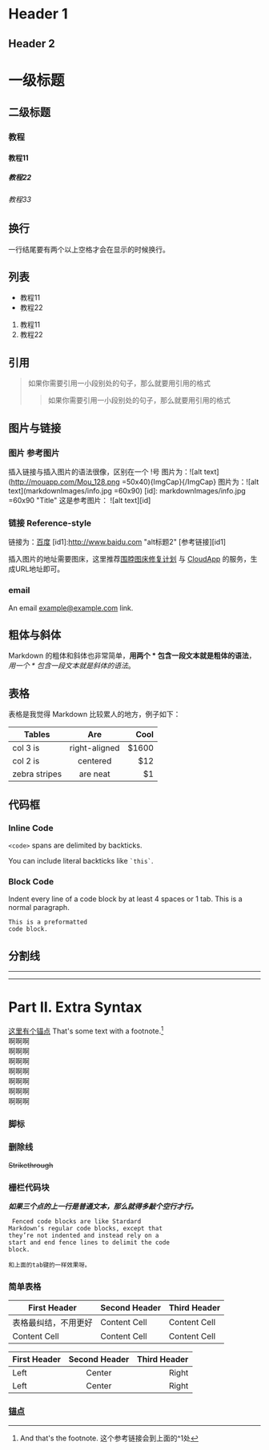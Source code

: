 Header 1
========

Header 2
--------
# 一级标题
## 二级标题
### 教程
#### 教程11
##### 教程22
###### 教程33
## 换行
一行结尾要有两个以上空格才会在显示的时候换行。  

## 列表

* 教程11
* 教程22

1. 教程11
2. 教程22

## 引用
> 如果你需要引用一小段别处的句子，那么就要用引用的格式
> > 如果你需要引用一小段别处的句子，那么就要用引用的格式

## 图片与链接
### 图片 参考图片
插入链接与插入图片的语法很像，区别在一个 !号
图片为：![alt text](http://mouapp.com/Mou_128.png =50x40){ImgCap}{/ImgCap}
图片为：![alt text](markdownImages/info.jpg =60x90)
[id]: markdownImages/info.jpg =60x90 "Title"
这是参考图片：
![alt text][id]

### 链接 Reference-style
链接为：[百度](http://www.baidu.com "alt标题1")
[id1]:http://www.baidu.com "alt标题2"
[参考链接][id1]

插入图片的地址需要图床，这里推荐[围脖图床修复计划](http://weibotuchuang.sinaapp.com/) 与 [CloudApp](http://www.getcloudapp.com/) 的服务，生成URL地址即可。
### email
An email <example@example.com> link.

## 粗体与斜体
Markdown 的粗体和斜体也非常简单，**用两个 * 包含一段文本就是粗体的语法**，*用一个 * 包含一段文本就是斜体的语法*。
## 表格
表格是我觉得 Markdown 比较累人的地方，例子如下：

| Tables        | Are           | Cool      |
| ------------- |:-------------:| --------: |
| col 3 is      | right-aligned | $1600     |
| col 2 is      | centered      |   $12     |
| zebra stripes | are neat      |    $1     |

## 代码框
### Inline Code
`<code>` spans are delimited
by backticks.

You can include literal backticks
like `` `this` ``.
### Block Code
Indent every line of a code block by at least 4 spaces or 1 tab.
This is a normal paragraph.

    This is a preformatted
    code block.
    
    
## 分割线
***
---

Part Ⅱ. Extra Syntax
========
[这里有个锚点](#anchor1)
That's some text with a footnote.[^1]  
啊啊啊   
啊啊啊  
啊啊啊  
啊啊啊  
啊啊啊  
啊啊啊   
啊啊啊  
### 脚标  
[^1]: And that's the footnote.  这个参考链接会到上面的^1处

### 删除线
~~Strikethrough~~
### 栅栏代码块
***如果三个点的上一行是普通文本，那么就得多敲个空行才行。***

```
 Fenced code blocks are like Stardard
Markdown’s regular code blocks, except that
they’re not indented and instead rely on a
start and end fence lines to delimit the code
block.
```
	和上面的tab键的一样效果呀。
	
### 简单表格
First Header | Second Header | Third Header
------------ | ------------- | ------------
表格最纠结，不用更好 | Content Cell  | Content Cell
Content Cell | Content Cell  | Content Cell


First Header | Second Header | Third Header
:----------- | :-----------: | -----------:
Left         | Center        | Right
Left         | Center        | Right

### [锚点](id:anchor1)


